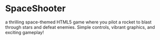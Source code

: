 # SpaceShooter
 a thrilling space-themed HTML5 game where you pilot a rocket to blast through stars and defeat enemies. Simple controls, vibrant graphics, and exciting gameplay!
